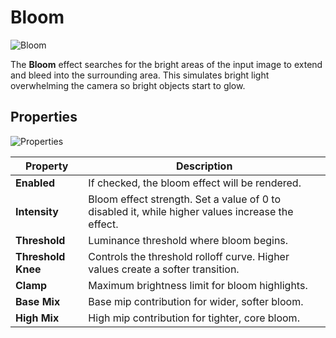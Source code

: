 # Bloom

![Bloom](media/bloom.png)

The **Bloom** effect searches for the bright areas of the input image to extend and bleed into the surrounding area. This simulates bright light overwhelming the camera so bright objects start to glow.

## Properties

![Properties](media/bloom-properties.jpg)

| Property | Description |
|--------|--------|
| **Enabled** | If checked, the bloom effect will be rendered. |
| **Intensity** | Bloom effect strength. Set a value of 0 to disabled it, while higher values increase the effect. |
| **Threshold** | Luminance threshold where bloom begins. |
| **Threshold Knee** | Controls the threshold rolloff curve. Higher values create a softer transition. |
| **Clamp** | Maximum brightness limit for bloom highlights. |
| **Base Mix** | Base mip contribution for wider, softer bloom.
| **High Mix** | High mip contribution for tighter, core bloom. |
